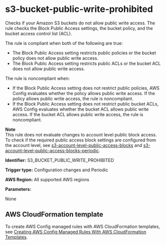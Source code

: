 # s3\-bucket\-public\-write\-prohibited<a name="s3-bucket-public-write-prohibited"></a>

Checks if your Amazon S3 buckets do not allow public write access\. The rule checks the Block Public Access settings, the bucket policy, and the bucket access control list \(ACL\)\.

The rule is compliant when both of the following are true:
+ The Block Public Access setting restricts public policies or the bucket policy does not allow public write access\.
+ The Block Public Access setting restricts public ACLs or the bucket ACL does not allow public write access\.

The rule is noncompliant when:
+ If the Block Public Access setting does not restrict public policies, AWS Config evaluates whether the policy allows public write access\. If the policy allows public write access, the rule is noncompliant\.
+ If the Block Public Access setting does not restrict public bucket ACLs, AWS Config evaluates whether the bucket ACL allows public write access\. If the bucket ACL allows public write access, the rule is noncompliant\.

**Note**  
This rule does not evaluate changes to account level public block access\. To check if the required public access block settings are configured from the account level, see [s3\-account\-level\-public\-access\-blocks](https://docs.aws.amazon.com/config/latest/developerguide/s3-account-level-public-access-blocks.html) and [s3\-account\-level\-public\-access\-blocks\-periodic](https://docs.aws.amazon.com/config/latest/developerguide/s3-account-level-public-access-blocks-periodic.html)\.

**Identifier:** S3\_BUCKET\_PUBLIC\_WRITE\_PROHIBITED

**Trigger type:** Configuration changes and Periodic

**AWS Region:** All supported AWS regions

**Parameters:**

None  

## AWS CloudFormation template<a name="w79aac11c32c17b7d493c25"></a>

To create AWS Config managed rules with AWS CloudFormation templates, see [Creating AWS Config Managed Rules With AWS CloudFormation Templates](aws-config-managed-rules-cloudformation-templates.md)\.